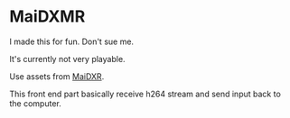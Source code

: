 # MaiDXMR

I made this for fun. Don't sue me.

It's currently not very playable.

Use assets from [MaiDXR](https://github.com/xiaopeng12138/MaiDXR).

This front end part basically receive h264 stream and send input back to the computer.
